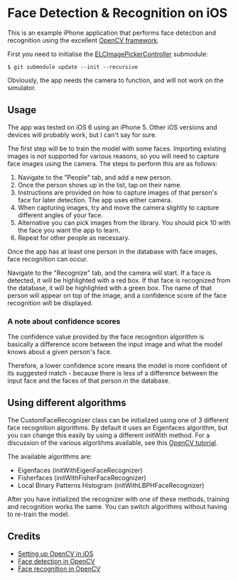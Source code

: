 # Face Detection & Recognition on iOS
This is an example iPhone application that performs face detection and recognition using the excellent [OpenCV framework](http://opencv.org).

First you need to initialise the [ELCImagePickerController](https://github.com/elc/ELCImagePickerController) submodule:
```
$ git submodule update --init --recursive
``` 

Obviously, the app needs the camera to function, and will not work on the simulator.

## Usage
The app was tested on iOS 6 using an iPhone 5. Other iOS versions and devices will probably work, but I can't say for sure.

The first step will be to train the model with some faces. Importing existing images is not supported for various reasons, so you will need to capture face images using the camera. The steps to perform this are as follows:

1. Navigate to the "People" tab, and add a new person.
2. Once the person shows up in the list, tap on their name.
3. Instructions are provided on how to capture images of that person's face for later detection. The app uses either camera.
4. When capturing images, try and move the camera slightly to capture different angles of your face.
5. Alternative you can pick images from the library. You should pick 10 with the face you want the app to learn.
6. Repeat for other people as necessary.

Once the app has at least one person in the database with face images, face recognition can occur.

Navigate to the "Recognize" tab, and the camera will start. If a face is detected, it will be highlighted with a red box. If that face is recognized from the database, it will be highlighted with a green box. The name of that person will appear on top of the image, and a confidence score of the face recognition will be displayed.

### A note about confidence scores
The confidence value provided by the face recognition algorithm is basically a difference score between the input image and what the model knows about a given person's face.

Therefore, a lower confidence score means the model is more confident of its suggested match - because there is less of a difference between the input face and the faces of that person in the database.

## Using different algorithms
The CustomFaceRecognizer class can be initialized using one of 3 different face recognition algorithms. By default it uses an Eigenfaces algorithm, but you can change this easily by using a different initWith method. For a discussion of the various algorithms available, see this [OpenCV tutorial](http://docs.opencv.org/trunk/modules/contrib/doc/facerec/facerec_tutorial.html).

The available algorithms are:

* Eigenfaces (initWithEigenFaceRecognizer)
* Fisherfaces (initWithFisherFaceRecognizer)
* Local Binary Patterns Histogram (initWithLBPHFaceRecognizer)

After you have initialized the recognizer with one of these methods, training and recognition works the same. You can switch algorithms without having to re-train the model.

## Credits
* [Setting up OpenCV in iOS](http://docs.opencv.org/trunk/doc/tutorials/ios/video_processing/video_processing.html)
* [Face detection in OpenCV](https://github.com/aptogo/FaceTracker)
* [Face recognition in OpenCV](http://docs.opencv.org/trunk/modules/contrib/doc/facerec/facerec_tutorial.html)
